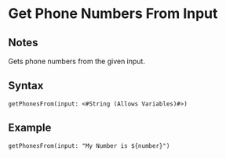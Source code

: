 # Get Phone Numbers From Input

## Notes
Gets phone numbers from the given input.

## Syntax

```
getPhonesFrom(input: <#String (Allows Variables)#>)
```

## Example
```
getPhonesFrom(input: "My Number is ${number}")
```